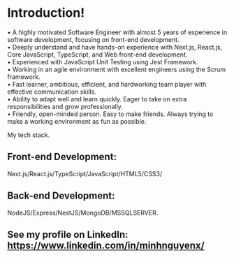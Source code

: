 # Introduction!
•   A highly motivated Software Engineer with almost 5 years of experience in software development, focusing on front-end development.  
•   Deeply understand and have hands-on experience with Next.js, React.js, Core JavaScript, TypeScript, and Web front-end development.  
•   Experienced with JavaScript Unit Testing using Jest Framework.  
•   Working in an agile environment with excellent engineers using the Scrum framework.  
•   Fast learner, ambitious, efficient, and hardworking team player with effective communication skills.  
•   Ability to adapt well and learn quickly. Eager to take on extra responsibilities and grow professionally.  
•   Friendly, open-minded person. Easy to make friends. Always trying to make a working environment as fun as possible.  

My tech stack.

## Front-end Development:

Next.js/React.js/TypeScript/JavaScript/HTML5/CSS3/

## Back-end Development:

NodeJS/Express/NestJS/MongoDB/MSSQLSERVER.

## See my profile on LinkedIn: https://www.linkedin.com/in/minhnguyenx/

